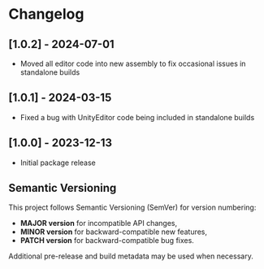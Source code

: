 # Changelog

## [1.0.2] - 2024-07-01

- Moved all editor code into new assembly to fix occasional issues in standalone builds

## [1.0.1] - 2024-03-15

- Fixed a bug with UnityEditor code being included in standalone builds

## [1.0.0] - 2023-12-13

- Initial package release

## Semantic Versioning

This project follows Semantic Versioning (SemVer) for version numbering:

- **MAJOR version** for incompatible API changes,
- **MINOR version** for backward-compatible new features,
- **PATCH version** for backward-compatible bug fixes.

Additional pre-release and build metadata may be used when necessary.


